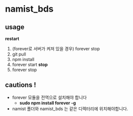 # namist_bds

## usage
__restart__
1. (forever로 서버가 켜져 있을 경우) forever stop 
2. git pull 
3. npm install 
4. forever start
__stop__
1. forever stop

## cautions !
+ forever 모듈을 전역으로 설치해야 합니다
    + __sudo npm install forever -g__
+ namist 폴더와 namist_bds 는 같은 디렉터리에 위치해야합니다.